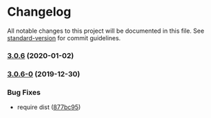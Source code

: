 # Changelog

All notable changes to this project will be documented in this file. See [standard-version](https://github.com/conventional-changelog/standard-version) for commit guidelines.

### [3.0.6](https://github.com/zgreen/postcss-critical-css/compare/v3.0.6-0...v3.0.6) (2020-01-02)

### [3.0.6-0](https://github.com/zgreen/postcss-critical-css/compare/v3.0.3...v3.0.6-0) (2019-12-30)


### Bug Fixes

* require dist ([877bc95](https://github.com/zgreen/postcss-critical-css/commit/877bc9559ec088c27f139612930cc4477aa4cd89))
